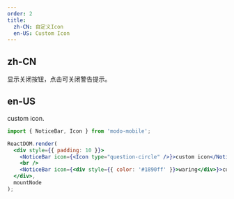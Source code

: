 ```yaml
---
order: 2
title:
  zh-CN: 自定义Icon
  en-US: Custom Icon
---
```


## zh-CN

显示关闭按钮，点击可关闭警告提示。

## en-US

custom icon.

```jsx
import { NoticeBar, Icon } from 'modo-mobile';

ReactDOM.render(
  <div style={{ padding: 10 }}>
    <NoticeBar icon={<Icon type="question-circle" />}>custom icon</NoticeBar>
    <br />
    <NoticeBar icon={<div style={{ color: '#1890ff' }}>waring</div>}>custom text</NoticeBar>
  </div>,
  mountNode
);
```
